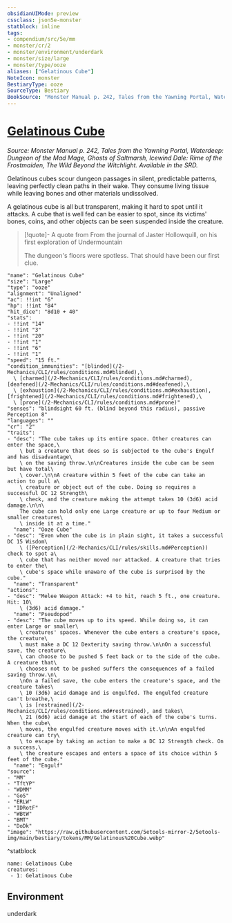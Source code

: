 ```yaml
---
obsidianUIMode: preview
cssclass: json5e-monster
statblock: inline
tags:
- compendium/src/5e/mm
- monster/cr/2
- monster/environment/underdark
- monster/size/large
- monster/type/ooze
aliases: ["Gelatinous Cube"]
NoteIcon: monster
BestiaryType: ooze
SourceType: Bestiary
BookSource: "Monster Manual p. 242, Tales from the Yawning Portal, Waterdeep: Dungeon of the Mad Mage, Ghosts of Saltmarsh, Icewind Dale: Rime of the Frostmaiden, The Wild Beyond the Witchlight. Available in the SRD."
---
```

# [Gelatinous Cube](2-Mechanics/CLI/bestiary/ooze/gelatinous-cube.md)
*Source: Monster Manual p. 242, Tales from the Yawning Portal, Waterdeep: Dungeon of the Mad Mage, Ghosts of Saltmarsh, Icewind Dale: Rime of the Frostmaiden, The Wild Beyond the Witchlight. Available in the SRD.*  

Gelatinous cubes scour dungeon passages in silent, predictable patterns, leaving perfectly clean paths in their wake. They consume living tissue while leaving bones and other materials undissolved.

A gelatinous cube is all but transparent, making it hard to spot until it attacks. A cube that is well fed can be easier to spot, since its victims' bones, coins, and other objects can be seen suspended inside the creature.

> [!quote]- A quote from From the journal of Jaster Hollowquill, on his first exploration of Undermountain  
> 
> The dungeon's floors were spotless. That should have been our first clue.


```statblock
"name": "Gelatinous Cube"
"size": "Large"
"type": "ooze"
"alignment": "Unaligned"
"ac": !!int "6"
"hp": !!int "84"
"hit_dice": "8d10 + 40"
"stats":
- !!int "14"
- !!int "3"
- !!int "20"
- !!int "1"
- !!int "6"
- !!int "1"
"speed": "15 ft."
"condition_immunities": "[blinded](/2-Mechanics/CLI/rules/conditions.md#blinded),\
  \ [charmed](/2-Mechanics/CLI/rules/conditions.md#charmed), [deafened](/2-Mechanics/CLI/rules/conditions.md#deafened),\
  \ [exhaustion](/2-Mechanics/CLI/rules/conditions.md#exhaustion), [frightened](/2-Mechanics/CLI/rules/conditions.md#frightened),\
  \ [prone](/2-Mechanics/CLI/rules/conditions.md#prone)"
"senses": "blindsight 60 ft. (blind beyond this radius), passive Perception 8"
"languages": ""
"cr": "2"
"traits":
- "desc": "The cube takes up its entire space. Other creatures can enter the space,\
    \ but a creature that does so is subjected to the cube's Engulf and has disadvantage\
    \ on the saving throw.\n\nCreatures inside the cube can be seen but have total\
    \ cover.\n\nA creature within 5 feet of the cube can take an action to pull a\
    \ creature or object out of the cube. Doing so requires a successful DC 12 Strength\
    \ check, and the creature making the attempt takes 10 (3d6) acid damage.\n\n\
    The cube can hold only one Large creature or up to four Medium or smaller creatures\
    \ inside it at a time."
  "name": "Ooze Cube"
- "desc": "Even when the cube is in plain sight, it takes a successful DC 15 Wisdom\
    \ ([Perception](/2-Mechanics/CLI/rules/skills.md#Perception)) check to spot a\
    \ cube that has neither moved nor attacked. A creature that tries to enter the\
    \ cube's space while unaware of the cube is surprised by the cube."
  "name": "Transparent"
"actions":
- "desc": "Melee Weapon Attack: +4 to hit, reach 5 ft., one creature. Hit: 10\
    \ (3d6) acid damage."
  "name": "Pseudopod"
- "desc": "The cube moves up to its speed. While doing so, it can enter Large or smaller\
    \ creatures' spaces. Whenever the cube enters a creature's space, the creature\
    \ must make a DC 12 Dexterity saving throw.\n\nOn a successful save, the creature\
    \ can choose to be pushed 5 feet back or to the side of the cube. A creature that\
    \ chooses not to be pushed suffers the consequences of a failed saving throw.\n\
    \nOn a failed save, the cube enters the creature's space, and the creature takes\
    \ 10 (3d6) acid damage and is engulfed. The engulfed creature can't breathe,\
    \ is [restrained](/2-Mechanics/CLI/rules/conditions.md#restrained), and takes\
    \ 21 (6d6) acid damage at the start of each of the cube's turns. When the cube\
    \ moves, the engulfed creature moves with it.\n\nAn engulfed creature can try\
    \ to escape by taking an action to make a DC 12 Strength check. On a success,\
    \ the creature escapes and enters a space of its choice within 5 feet of the cube."
  "name": "Engulf"
"source":
- "MM"
- "TftYP"
- "WDMM"
- "GoS"
- "ERLW"
- "IDRotF"
- "WBtW"
- "BMT"
- "DoDk"
"image": "https://raw.githubusercontent.com/5etools-mirror-2/5etools-img/main/bestiary/tokens/MM/Gelatinous%20Cube.webp"
```
^statblock

```encounter-table
name: Gelatinous Cube
creatures:
 - 1: Gelatinous Cube
```

## Environment

underdark